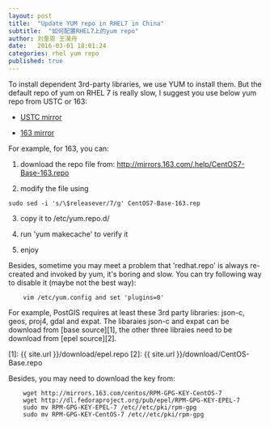 ```yaml
---
layout: post
title:  "Update YUM repo in RHEL7 in China"
subtitle:  "如何配置RHEL7上的yum repo"
author: 刘奎恩 王淏舟
date:   2016-03-01 18:01:24
categories: rhel yum repo
published: true
---
```


To install dependent 3rd-party libraries, we use YUM to install them. But the default
repo of yum on RHEL 7 is really slow, I suggest you use below yum repo from USTC or
163:

* [USTC mirror](https://lug.ustc.edu.cn/wiki/mirrors/help/centos)

* [163 mirror](http://mirrors.163.com/.help/centos.html)

For example, for 163, you can:
1. download the repo file from: http://mirrors.163.com/.help/CentOS7-Base-163.repo

2. modify the file using
 ```
 sudo sed -i 's/\$releasever/7/g' CentOS7-Base-163.rep
 ```

3. copy it to /etc/yum.repo.d/

4. run 'yum makecache' to verify it

5. enjoy

Besides, sometime you may meet a problem that 'redhat.repo' is always re-created
and invoked by yum, it's boring and slow. You can try following way to disable
it (maybe not the best way):

```
    vim /etc/yum.config and set 'plugins=0'
```

For example, PostGIS requires at least these 3rd party libraries: json-c, geos, proj4, gdal and expat. The libaraies json-c and expat can be download from [base source][1], the other three
libraies need to be download from [epel source][2].


[1]: {{ site.url }}/download/epel.repo
[2]: {{ site.url }}/download/CentOS-Base.repo

Besides, you may need to download the key from:

```
    wget http://mirrors.163.com/centos/RPM-GPG-KEY-CentOS-7
    wget http://dl.fedoraproject.org/pub/epel/RPM-GPG-KEY-EPEL-7
    sudo mv RPM-GPG-KEY-EPEL-7 /etc//etc/pki/rpm-gpg
    sudo mv RPM-GPG-KEY-CentOS-7 /etc//etc/pki/rpm-gpg
```
